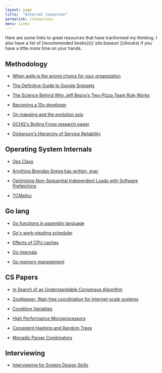 ```yaml
---
layout: page
title:  "External resources"
permalink: /resources/
menu: Links
---
```


Here are some links to great resources that have tranformed my thinking.
I also have a list of [recommended books]({{ site.baseurl }}/books)
if you have a little more time on your hands.

## Methodology

* [When agile is the wrong choice for your organization](http://techbeacon.com/when-agile-wrong-choice-your-organization)

* [The Definitive Guide to Google Snippets](http://blog.idonethis.com/google-snippets-internal-tool/)

* [The Science Behind Why Jeff Bezos’s Two-Pizza Team Rule Works](http://blog.idonethis.com/two-pizza-team/)

* [Becoming a 10x developer](https://kateheddleston.com/blog/becoming-a-10x-developer)

* [On mapping and the evolution axis](http://blog.gardeviance.org/2014/03/on-mapping-and-evolution-axis.html)

* [GCHQ's Boiling Frogs research paper](https://github.com/GovernmentCommunicationsHeadquarters/BoilingFrogs)

* [Dickerson's Hierarchy of Service Reliability](https://landing.google.com/sre/book/chapters/part3.html)

## Operating System Internals

* [Ops Class](https://www.ops-class.org/)

* [Anything Brendan Gregg has written, ever](http://www.brendangregg.com/)

* [Optimizing Non-Sequential Independent Loads with Software Prefetching](http://www.jeffplaisance.com/2014/07/optimizing-non-sequential-independent.html)

* [TCMalloc](http://goog-perftools.sourceforge.net/doc/tcmalloc.html)

## Go lang

* [Go functions in assembly language](https://github.com/golang/go/files/447163/GoFunctionsInAssembly.pdf)

* [Go's work-stealing scheduler](https://rakyll.org/scheduler/)

* [Effects of CPU caches](https://medium.com/@minimarcel/effect-of-cpu-caches-57db81490a7f)

* [Go internals](https://github.com/teh-cmc/go-internals)

* [Go memory management](https://povilasv.me/go-memory-management/)

## CS Papers

* [In Search of an Understandable Consensus Algorithm](https://raft.github.io/raft.pdf)

* [ZooKeeper: Wait-free coordination for Internet-scale systems](https://www.usenix.org/legacy/event/atc10/tech/full_papers/Hunt.pdf)

* [Condition Variables](http://pages.cs.wisc.edu/~remzi/OSTEP/threads-cv.pdf)

* [High Performance Microprocessors](http://euler.mat.uson.mx/~havillam/ca/CS323/index.html)

* [Consistent Hashing and Random Trees](https://www.akamai.com/us/en/multimedia/documents/technical-publication/consistent-hashing-and-random-trees-distributed-caching-protocols-for-relieving-hot-spots-on-the-world-wide-web-technical-publication.pdf)

* [Monadic Parser Combinators](http://eprints.nottingham.ac.uk/237/1/monparsing.pdf)

## Interviewing

* [Interviewing for System Design Skills](https://www.youtube.com/watch?v=swfurPw8c6A&feature=youtu.be)

